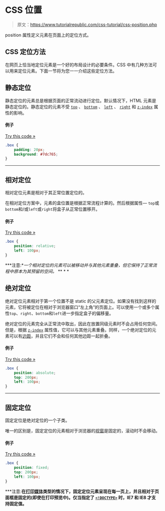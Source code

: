 # CSS 位置

> 原文：<https://www.tutorialrepublic.com/css-tutorial/css-position.php>

position 属性定义元素在页面上的定位方式。

## CSS 定位方法

在网页上恰当地定位元素是一个好的布局设计的必要条件。CSS 中有几种方法可以用来定位元素。下面一节将为您一一介绍这些定位方法。

## 静态定位

静态定位的元素总是根据页面的正常流动进行定位。默认情况下，HTML 元素是静态定位的。静态定位的元素不受 [`top`](../css-reference/css-top-property.php) 、 [`bottom`](../css-reference/css-bottom-property.php) 、 [`left`](../css-reference/css-left-property.php) 、 [`right`](../css-reference/css-right-property.php) 和 [`z-index`](../css-reference/css-z-index-property.php) 属性的影响。

#### 例子

[Try this code »](../codelab.php?topic=css&file=static-positioning "Try this code using online Editor")

```css
.box {
    padding: 20px;
    background: #7dc765;
}
```

* * *

## 相对定位

相对定位元素是相对于其正常位置定位的。

在相对定位方案中，元素的盒位置是根据正常流程计算的。然后根据属性— `top`或`bottom`和/或`left`或`right`将盒子从正常位置移开。

#### 例子

[Try this code »](../codelab.php?topic=css&file=relative-positioning "Try this code using online Editor")

```css
.box {
    position: relative;
    left: 100px;
}
```

 ***注意:**一个相对定位的元素可以被移动并与其他元素重叠，但它保持了正常流程中原本为其预留的空间。*  ** * *

## 绝对定位

绝对定位元素相对于第一个位置不是 static 的父元素定位。如果没有找到这样的元素，它将被定位在相对于浏览器窗口“左上角”的页面上。可以使用一个或多个属性`top`、`right`、`bottom`和`left`进一步指定盒子的偏移量。

绝对定位的元素完全从正常流中取出，因此在放置同级元素时不会占用任何空间。但是，根据 [`z-index`](../css-reference/css-z-index-property.php) 属性值，它可以与其他元素重叠。同样，一个绝对定位的元素可以有[边距](../css-reference/css-margin-property.php)，并且它们不会和任何其他边距一起折叠。

#### 例子

[Try this code »](../codelab.php?topic=css&file=absolute-positioning "Try this code using online Editor")

```css
.box {
    position: absolute;
    top: 200px;
    left: 100px;
}
```

* * *

## 固定定位

固定定位是绝对定位的一个子类。

唯一的区别是，固定定位的元素相对于浏览器的[视窗](../definitions.php#viewport)是固定的，滚动时不会移动。

#### 例子

[Try this code »](../codelab.php?topic=css&file=fixed-positioning "Try this code using online Editor")

```css
.box {
    position: fixed;
    top: 200px;
    left: 100px;
}
```

 ***注意:**在[打印媒体](css-media-types.php)类型的情况下，固定定位元素呈现在每一页上，并且相对于页面框是固定的(即使在打印预览中)。仅当指定了 [`<!DOCTYPE>`](../html-tutorial/html-doctypes.php) 时，IE7 和 IE8 才支持固定值。**